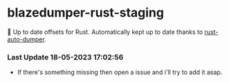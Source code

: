 # blazedumper-rust-staging

🚀 Up to date offsets for Rust. Automatically kept up to date thanks to [rust-auto-dumper](https://github.com/Akandesh/rust-auto-dumper).


### Last Update 18-05-2023 17:02:56
- If there's something missing then open a issue and i'll try to add it asap.